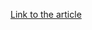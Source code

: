 [Link to the article](https://www.bleepingcomputer.com/news/security/chinese-hackers-compromised-us-government-officials-private-communications-in-recent-telecom-breach/)
